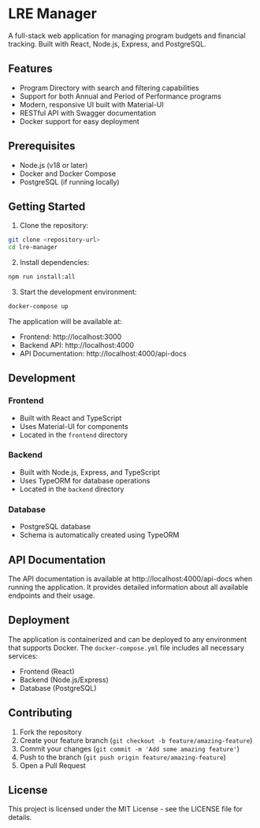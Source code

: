 # LRE Manager

A full-stack web application for managing program budgets and financial tracking. Built with React, Node.js, Express, and PostgreSQL.

## Features

- Program Directory with search and filtering capabilities
- Support for both Annual and Period of Performance programs
- Modern, responsive UI built with Material-UI
- RESTful API with Swagger documentation
- Docker support for easy deployment

## Prerequisites

- Node.js (v18 or later)
- Docker and Docker Compose
- PostgreSQL (if running locally)

## Getting Started

1. Clone the repository:
```bash
git clone <repository-url>
cd lre-manager
```

2. Install dependencies:
```bash
npm run install:all
```

3. Start the development environment:
```bash
docker-compose up
```

The application will be available at:
- Frontend: http://localhost:3000
- Backend API: http://localhost:4000
- API Documentation: http://localhost:4000/api-docs

## Development

### Frontend
- Built with React and TypeScript
- Uses Material-UI for components
- Located in the `frontend` directory

### Backend
- Built with Node.js, Express, and TypeScript
- Uses TypeORM for database operations
- Located in the `backend` directory

### Database
- PostgreSQL database
- Schema is automatically created using TypeORM

## API Documentation

The API documentation is available at http://localhost:4000/api-docs when running the application. It provides detailed information about all available endpoints and their usage.

## Deployment

The application is containerized and can be deployed to any environment that supports Docker. The `docker-compose.yml` file includes all necessary services:

- Frontend (React)
- Backend (Node.js/Express)
- Database (PostgreSQL)

## Contributing

1. Fork the repository
2. Create your feature branch (`git checkout -b feature/amazing-feature`)
3. Commit your changes (`git commit -m 'Add some amazing feature'`)
4. Push to the branch (`git push origin feature/amazing-feature`)
5. Open a Pull Request

## License

This project is licensed under the MIT License - see the LICENSE file for details. 